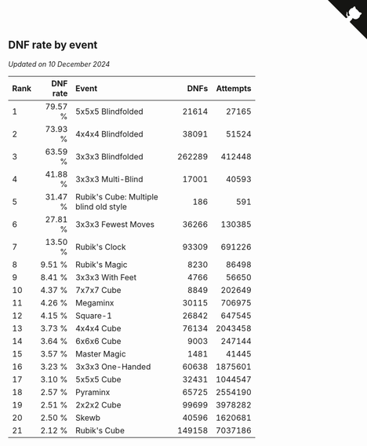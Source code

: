 ## DNF rate by event

*Updated on 10 December 2024*

| Rank | DNF rate | Event | DNFs | Attempts |
| :--- | ---: | :--- | ---: | ---: |
| 1 | 79.57 % | 5x5x5 Blindfolded | 21614 | 27165 |
| 2 | 73.93 % | 4x4x4 Blindfolded | 38091 | 51524 |
| 3 | 63.59 % | 3x3x3 Blindfolded | 262289 | 412448 |
| 4 | 41.88 % | 3x3x3 Multi-Blind | 17001 | 40593 |
| 5 | 31.47 % | Rubik's Cube: Multiple blind old style | 186 | 591 |
| 6 | 27.81 % | 3x3x3 Fewest Moves | 36266 | 130385 |
| 7 | 13.50 % | Rubik's Clock | 93309 | 691226 |
| 8 | 9.51 % | Rubik's Magic | 8230 | 86498 |
| 9 | 8.41 % | 3x3x3 With Feet | 4766 | 56650 |
| 10 | 4.37 % | 7x7x7 Cube | 8849 | 202649 |
| 11 | 4.26 % | Megaminx | 30115 | 706975 |
| 12 | 4.15 % | Square-1 | 26842 | 647545 |
| 13 | 3.73 % | 4x4x4 Cube | 76134 | 2043458 |
| 14 | 3.64 % | 6x6x6 Cube | 9003 | 247144 |
| 15 | 3.57 % | Master Magic | 1481 | 41445 |
| 16 | 3.23 % | 3x3x3 One-Handed | 60638 | 1875601 |
| 17 | 3.10 % | 5x5x5 Cube | 32431 | 1044547 |
| 18 | 2.57 % | Pyraminx | 65725 | 2554190 |
| 19 | 2.51 % | 2x2x2 Cube | 99699 | 3978282 |
| 20 | 2.50 % | Skewb | 40596 | 1620681 |
| 21 | 2.12 % | Rubik's Cube | 149158 | 7037186 |


<a href="https://github.com/JustinTimeCuber/wca_statistics" class="github-corner" aria-label="View source on Github"><svg width="80" height="80" viewBox="0 0 250 250" style="fill:#151513; color:#fff; position: absolute; top: 0; border: 0; right: 0;" aria-hidden="true"><path d="M0,0 L115,115 L130,115 L142,142 L250,250 L250,0 Z"></path><path d="M128.3,109.0 C113.8,99.7 119.0,89.6 119.0,89.6 C122.0,82.7 120.5,78.6 120.5,78.6 C119.2,72.0 123.4,76.3 123.4,76.3 C127.3,80.9 125.5,87.3 125.5,87.3 C122.9,97.6 130.6,101.9 134.4,103.2" fill="currentColor" style="transform-origin: 130px 106px;" class="octo-arm"></path><path d="M115.0,115.0 C114.9,115.1 118.7,116.5 119.8,115.4 L133.7,101.6 C136.9,99.2 139.9,98.4 142.2,98.6 C133.8,88.0 127.5,74.4 143.8,58.0 C148.5,53.4 154.0,51.2 159.7,51.0 C160.3,49.4 163.2,43.6 171.4,40.1 C171.4,40.1 176.1,42.5 178.8,56.2 C183.1,58.6 187.2,61.8 190.9,65.4 C194.5,69.0 197.7,73.2 200.1,77.6 C213.8,80.2 216.3,84.9 216.3,84.9 C212.7,93.1 206.9,96.0 205.4,96.6 C205.1,102.4 203.0,107.8 198.3,112.5 C181.9,128.9 168.3,122.5 157.7,114.1 C157.9,116.9 156.7,120.9 152.7,124.9 L141.0,136.5 C139.8,137.7 141.6,141.9 141.8,141.8 Z" fill="currentColor" class="octo-body"></path></svg></a><style>.github-corner:hover .octo-arm{animation:octocat-wave 560ms ease-in-out}@keyframes octocat-wave{0%,100%{transform:rotate(0)}20%,60%{transform:rotate(-25deg)}40%,80%{transform:rotate(10deg)}}@media (max-width:500px){.github-corner:hover .octo-arm{animation:none}.github-corner .octo-arm{animation:octocat-wave 560ms ease-in-out}}</style>

